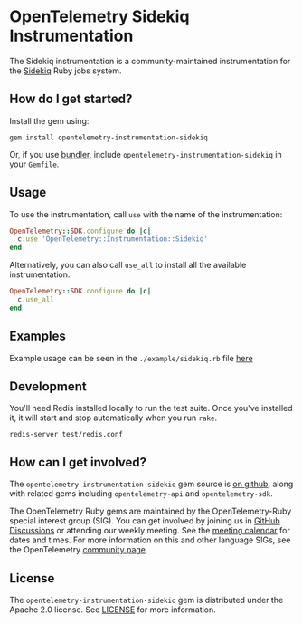 # OpenTelemetry Sidekiq Instrumentation

The Sidekiq instrumentation is a community-maintained instrumentation for the [Sidekiq][sidekiq-home] Ruby jobs system.

## How do I get started?

Install the gem using:

```
gem install opentelemetry-instrumentation-sidekiq
```

Or, if you use [bundler][bundler-home], include `opentelemetry-instrumentation-sidekiq` in your `Gemfile`.

## Usage

To use the instrumentation, call `use` with the name of the instrumentation:

```ruby
OpenTelemetry::SDK.configure do |c|
  c.use 'OpenTelemetry::Instrumentation::Sidekiq'
end
```

Alternatively, you can also call `use_all` to install all the available instrumentation.

```ruby
OpenTelemetry::SDK.configure do |c|
  c.use_all
end
```
## Examples

Example usage can be seen in the `./example/sidekiq.rb` file [here](https://github.com/open-telemetry/opentelemetry-ruby/blob/main/instrumentation/sidekiq/example/sidekiq.rb)

## Development

You'll need Redis installed locally to run the test suite. Once you've
installed it, it will start and stop automatically when you run `rake`.

```
redis-server test/redis.conf
```

## How can I get involved?

The `opentelemetry-instrumentation-sidekiq` gem source is [on github][repo-github], along with related gems including `opentelemetry-api` and `opentelemetry-sdk`.

The OpenTelemetry Ruby gems are maintained by the OpenTelemetry-Ruby special interest group (SIG). You can get involved by joining us in [GitHub Discussions][discussions-url] or attending our weekly meeting. See the [meeting calendar][community-meetings] for dates and times. For more information on this and other language SIGs, see the OpenTelemetry [community page][ruby-sig].

## License

The `opentelemetry-instrumentation-sidekiq` gem is distributed under the Apache 2.0 license. See [LICENSE][license-github] for more information.

[sidekiq-home]: https://github.com/mperham/sidekiq
[bundler-home]: https://bundler.io
[repo-github]: https://github.com/open-telemetry/opentelemetry-ruby
[license-github]: https://github.com/open-telemetry/opentelemetry-ruby/blob/main/LICENSE
[ruby-sig]: https://github.com/open-telemetry/community#ruby-sig
[community-meetings]: https://github.com/open-telemetry/community#community-meetings
[discussions-url]: https://github.com/open-telemetry/opentelemetry-ruby/discussions
